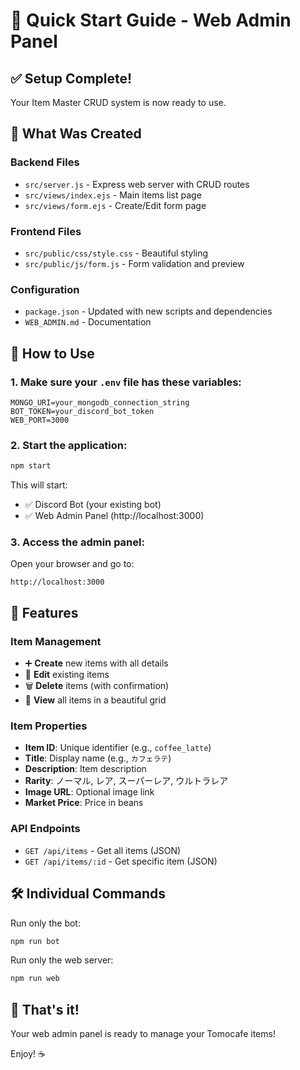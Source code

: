 # 🚀 Quick Start Guide - Web Admin Panel

## ✅ Setup Complete!

Your Item Master CRUD system is now ready to use.

## 📁 What Was Created

### Backend Files
- `src/server.js` - Express web server with CRUD routes
- `src/views/index.ejs` - Main items list page
- `src/views/form.ejs` - Create/Edit form page

### Frontend Files
- `src/public/css/style.css` - Beautiful styling
- `src/public/js/form.js` - Form validation and preview

### Configuration
- `package.json` - Updated with new scripts and dependencies
- `WEB_ADMIN.md` - Documentation

## 🎯 How to Use

### 1. Make sure your `.env` file has these variables:
```env
MONGO_URI=your_mongodb_connection_string
BOT_TOKEN=your_discord_bot_token
WEB_PORT=3000
```

### 2. Start the application:
```bash
npm start
```

This will start:
- ✅ Discord Bot (your existing bot)
- ✅ Web Admin Panel (http://localhost:3000)

### 3. Access the admin panel:
Open your browser and go to:
```
http://localhost:3000
```

## 🎨 Features

### Item Management
- ➕ **Create** new items with all details
- 📝 **Edit** existing items
- 🗑️ **Delete** items (with confirmation)
- 👀 **View** all items in a beautiful grid

### Item Properties
- **Item ID**: Unique identifier (e.g., `coffee_latte`)
- **Title**: Display name (e.g., `カフェラテ`)
- **Description**: Item description
- **Rarity**: ノーマル, レア, スーパーレア, ウルトラレア
- **Image URL**: Optional image link
- **Market Price**: Price in beans

### API Endpoints
- `GET /api/items` - Get all items (JSON)
- `GET /api/items/:id` - Get specific item (JSON)

## 🛠️ Individual Commands

Run only the bot:
```bash
npm run bot
```

Run only the web server:
```bash
npm run web
```

## 🎉 That's it!

Your web admin panel is ready to manage your Tomocafe items!

Enjoy! ☕
